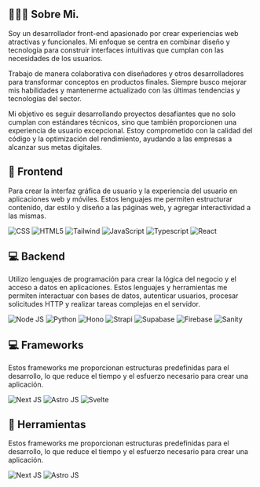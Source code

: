 <div>
    <h2>👩🏻‍💻 Sobre Mi.</h2>
    <p>Soy un desarrollador front-end apasionado por crear experiencias web atractivas y funcionales. Mi enfoque se centra en combinar diseño y tecnología para construir interfaces intuitivas que cumplan con las necesidades de los usuarios.</p>
    <p>Trabajo de manera colaborativa con diseñadores y otros desarrolladores para transformar conceptos en productos finales. Siempre busco mejorar mis habilidades y mantenerme actualizado con las últimas tendencias y tecnologías del sector.</p>
    <p>Mi objetivo es seguir desarrollando proyectos desafiantes que no solo cumplan con estándares técnicos, sino que también proporcionen una experiencia de usuario excepcional. Estoy comprometido con la calidad del código y la optimización del rendimiento, ayudando a las empresas a alcanzar sus metas digitales. </p>
</div>

<h2 class="section-heading">🚀 Frontend</h2>
<p>Para crear la interfaz gráfica de usuario y la experiencia del usuario en aplicaciones web y móviles. Estos lenguajes me permiten estructurar contenido, dar estilo y diseño a las páginas web, y agregar interactividad a las mismas.</p>
<div>
    <img src="https://img.shields.io/badge/-CSS-1572B6?style=for-the-badge&logo=css3&logoColor=white" alt="CSS"/>
    <img src="https://img.shields.io/badge/-HTML-E34F26?style=for-the-badge&logo=html5&logoColor=white" alt="HTML5"/>
    <img src="https://img.shields.io/badge/-Tailwind%20CSS-06B6D4?style=for-the-badge&logo=tailwind-css&logoColor=white" alt="Tailwind"/>
    <img src="https://img.shields.io/badge/JavaScript-F7DF1E?style=for-the-badge&logo=javascript&logoColor=black" alt="JavaScript"/>
    <img src="https://img.shields.io/badge/-TypeScript-3178C6?style=for-the-badge&logo=typescript&logoColor=white" alt="Typescript"/>
    <img src="https://img.shields.io/badge/-React-000000?style=for-the-badge&logo=react&logoColor=white" alt="React"/>
    
</div>

<h2 class="section-heading">💻 Backend</h2>
<p>Utilizo lenguajes de programación para crear la lógica del negocio y el acceso a datos en aplicaciones. Estos lenguajes y herramientas me permiten interactuar con bases de datos, autenticar usuarios, procesar solicitudes HTTP y realizar tareas complejas en el servidor.</p>
<div>
    <img src="https://img.shields.io/badge/-Node.js-000000?style=for-the-badge&logo=nodedotjs&logoColor=white" alt="Node JS"/>
    <img src="https://img.shields.io/badge/-Python－3776AB?style＝for-the-badge＆logo＝python＆logocolor＝white" alt="Python"/>
    <img src="https://img.shields.io/badge/-Hono-181818?style=for-the-badge&logo=hono&logoColor=white" alt="Hono"/>
    <img src="https://img.shields.io/badge/-Strapi-2F2E8B?style=for-the-badge&logo=strapi&logoColor=white" alt="Strapi"/>
    <img src="https://img.shields.io/badge/-Supabase-3ECF8E?style=for-the-badge&logo=supabase&logoColor=white" alt="Supabase"/>
    <img src="https://img.shields.io/badge/-Firebase-FFCA28?style=for-the-badge&logo=firebase&logoColor=black" alt="Firebase"/>
    <img src="https://img.shields.io/badge/-Sanity-333333?style=for-the-badge&logo=sanity&logoColor=white" alt="Sanity"/>
</div>

<h2 class="section-heading">💻 Frameworks</h2>
<p>Estos frameworks me proporcionan estructuras predefinidas para el desarrollo, lo que reduce el tiempo y el esfuerzo necesario para crear una aplicación.</p>
<div>
    <img src="https://img.shields.io/badge/-Next.js-000000?style=for-the-badge&logo=nextdotjs&logoColor=white" alt="Next JS"/>
    <img src="https://img.shields.io/badge/-Astro%20JS-000000?style=for-the-badge&logo=astro&logoColor=white" alt="Astro JS"/>
    <img src="https://img.shields.io/badge/-Svelte-000000?style=for-the-badge&logo=astro&logoColor=white" alt="Svelte"/>
    <img src="" alt=""/>
    <img src="" alt=""/>
</div>

<h2 class="section-heading">🔧 Herramientas</h2>
<p>Estos frameworks me proporcionan estructuras predefinidas para el desarrollo, lo que reduce el tiempo y el esfuerzo necesario para crear una aplicación.</p>
<div>
    <img src="https://img.shields.io/badge/-Next.js-000000?style=for-the-badge&logo=nextdotjs&logoColor=white" alt="Next JS"/>
    <img src="https://img.shields.io/badge/-Astro%20JS-000000?style=for-the-badge&logo=astro&logoColor=white" alt="Astro JS"/>
    <img src="" alt=""/>
    <img src="" alt=""/>
    <img src="" alt=""/>
</div>

